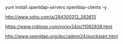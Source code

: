 yum install openldap-servers openldap-clients -y

http://www.sohu.com/a/284300312_283613

https://www.cnblogs.com/rocky24/p/11082838.html

http://www.openldap.org/doc/admin24/quickstart.html
